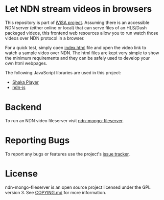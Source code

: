 # Let NDN stream videos in browsers

This repository is part of [iViSA project](https://ivisa.named-data.net).
Assuming there is an accessible NDN server (either online or local) that can serve files of
an HLS/Dash packaged videos, this frontend web resources allow you to run watch those videos
over NDN protocol in a browser.

For a quick test, simply open [index.html](index.html) file and open the video link to watch a
sample video over NDN. The html files are kept very simple to show the minimum requirements and
they can be safely used to develop your own html webpages.

The following JavaScript libraries are used in this project:
- [Shaka Player](https://github.com/google/shaka-player)
- [ndn-js](https://github.com/named-data/ndn-js)

# Backend
To run an NDN video fileserver visit [ndn-mongo-fileserver](https://github.com/chavoosh/ndn-mongo-fileserver).

# Reporting Bugs
To report any bugs or features use the project's [issue tracker](https://github.com/chavoosh/ndn-video-frontend/issues).

# License
ndn-mongo-fileserver is an open source project licensed under the GPL version 3. See [COPYING.md](COPYING.md)
for more information.
